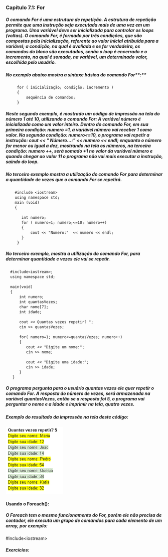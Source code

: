 ### **Capítulo 7.1: For**

##### O comando For é uma estrutura de repetição. A estrutura de repetição permite que uma instrução seja executada mais de uma vez em um programa. Uma variável deve ser inicializada para controlar os loops \(voltas\). O comando For, é formado por três condições, que são compostas pela inicialização, referente ao valor inicial atribuída para a variável; a condição, na qual é avaliada e se for verdadeira, os comandos do bloco são executados, senão o loop é encerrado e o incremento, na qual é somada, na variável, um determinado valor, escolhida pelo usuário.

##### 

##### No exemplo abaixo mostra a sintaxe básica do comando For**:**

```
     for ( inicialização; condição; incremento )
     {
         sequência de comandos;
     }
```

##### Neste segundo exemplo, é mostrado um código de impressão na tela do número 1 até 10, utilizando o comando For: A variável número é inicializada como um valor inteiro. Dentro do comando For, em sua primeira condição: numero =1, a variável número vai receber 1 como valor. Na segunda condição: numero&lt;=10, o programa vai repetir a instrução: cout &lt;&lt; " Número...:" &lt;&lt; numero &lt;&lt; endl; enquanto o número for menor ou igual a dez, mostrando na tela os números, na terceira condição: numero ++, será somado +1 no valor da variável número e quando chegar ao valor 11 o programa não vai mais executar a instrução, saindo do loop.

##### No terceiro exemplo mostra a utilização do comando For para determinar a quantidade de vezes que o comando For se repetirá.

```
    #include <iostream>
    using namespace std;
    main (void)
    {

       int numero;   
       for ( numero=1; numero;<=10; numero++)
       {
           cout << "Numero:"  << numero << endl;
       }
     }
```

##### No terceiro exemplo, mostra a utilização do comando For, para determinar quantidade e vezes ele vai se repetir.

```
  #include<iostream>;
  using namespace std;

  main(void)
  {
      int numero;
      int quantasVezes;
      char nome[7];
      int idade;

      cout << Quantas vezes repetir? ";
      cin >> quantasVezes;

      for( numero=1; numero<=quantasVezes; numero++)
      {
         cout << "Digite um nome:";
         cin >> nome;

         cout << "Digite uma idade:";
         cin >> idade;
      }
   }
```

##### O programa pergunta para o usuário quantas vezes ele quer repetir o comando For. A resposta do número de vezes, será armazenada na variável quantasVezes, então se a resposta foi 5, o programa vai perguntar o nome e a idade e imprimir na tela, quatro vezes.

##### Exemplo do resultado da impressão na tela deste código:

![](/assets/exemplo_for.PNG)

#### Usando o Foreach\(\):

##### O Foreach tem o mesmo funcionamento do For, porém ele não precisa de contador, ele executa um grupo de comandos para cada elemento de um array, por exemplo:

\#include&lt;iostream&gt;

##### Exercícios:



